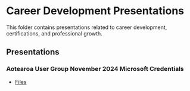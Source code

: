 ﻿# Career Development Presentations

This folder contains presentations related to career development, certifications, and professional growth.

## Presentations

### Aotearoa User Group   November 2024   Microsoft Credentials

- [Files](./Aotearoa-User-Group---November-2024---Microsoft-Credentials/)

